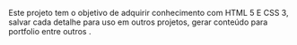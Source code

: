 Este projeto tem o objetivo de adquirir conhecimento com HTML 5 E CSS 3, salvar cada detalhe para uso em outros projetos,  gerar conteúdo para portfolio entre outros . 

